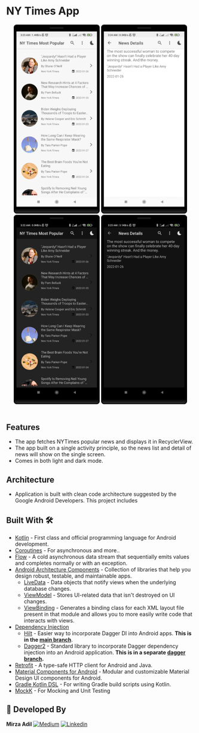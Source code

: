 # NY Times App


<div align="center">
  <img src="https://github.com/mirzaadil/NY-Times/blob/main/screenshots/day_news.png" width="230px" />  
  <img src="https://github.com/mirzaadil/NY-Times/blob/main/screenshots/day_details.png" width="230px" />  
  <br>
  <img src="https://github.com/mirzaadil/NY-Times/blob/main/screenshots/night_mode_news.png" width="230px" /> 
  <img src="https://github.com/mirzaadil/NY-Times/blob/main/screenshots/night_detail_news.png" width="230px" />
</div>

<br/>

## Features
* The app fetches NYTimes popular news and displays it in RecyclerView.
* The app built on a single activity principle, so the news list and detail of news will show on the single screen.
* Comes in both light and dark mode.

## Architecture
* Application is built with clean code architecture suggested by the Google Android Developers. This project includes

## Built With 🛠
- [Kotlin](https://kotlinlang.org/) - First class and official programming language for Android development.
- [Coroutines](https://kotlinlang.org/docs/reference/coroutines-overview.html) - For asynchronous and more..
- [Flow](https://kotlin.github.io/kotlinx.coroutines/kotlinx-coroutines-core/kotlinx.coroutines.flow/-flow/) - A cold asynchronous data stream that sequentially emits values and completes normally or with an exception.
- [Android Architecture Components](https://developer.android.com/topic/libraries/architecture) - Collection of libraries that help you design robust, testable, and maintainable apps.
  - [LiveData](https://developer.android.com/topic/libraries/architecture/livedata) - Data objects that notify views when the underlying database changes.
  - [ViewModel](https://developer.android.com/topic/libraries/architecture/viewmodel) - Stores UI-related data that isn't destroyed on UI changes.
  - [ViewBinding](https://developer.android.com/topic/libraries/view-binding) - Generates a binding class for each XML layout file present in that module and allows you to more easily write code that interacts with views.
- [Dependency Injection](https://developer.android.com/training/dependency-injection)
  - [Hilt](https://dagger.dev/hilt) - Easier way to incorporate Dagger DI into Android apps. **This is in the [main branch](https://github.com/wajahatkarim3/Imagine)**.
  - [Dagger2](https://dagger.dev/) - Standard library to incorporate Dagger dependency injection into an Android application. **This is in a separate [dagger branch](https://github.com/wajahatkarim3/Imagine/tree/dagger-branch).**
- [Retrofit](https://square.github.io/retrofit/) - A type-safe HTTP client for Android and Java.
- [Material Components for Android](https://github.com/material-components/material-components-android) - Modular and customizable Material Design UI components for Android.
- [Gradle Kotlin DSL](https://docs.gradle.org/current/userguide/kotlin_dsl.html) - For writing Gradle build scripts using Kotlin.
- [MockK](https://mockk.io) - For Mocking and Unit Testing

## 👨 Developed By
**Mirza Adil**
[![Medium](https://img.shields.io/badge/-medium-grey?logo=medium)](https://medium.com/@mirzaadil)
[![Linkedin](https://img.shields.io/badge/-linkedin-grey?logo=linkedin)](https://www.linkedin.com/in/mirzaadil/)
